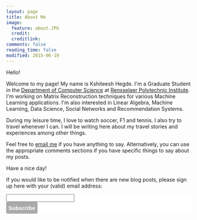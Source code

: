 ```yaml
---
layout: page
title: About Me
image:
  feature: about.JPG
  credit: 
  creditlink: 
comments: false
reading_time: false
modified: 2015-06-19
---
```


Hello!  

Welcome to my page! My name is Kshiteesh Hegde. I'm a Graduate Student in the [Department of Computer Science](https://cs.rpi.edu/) at [Rensselaer Polytechnic Institute](https://www.rpi.edu/). I'm working on Matrix Reconstruction techniques for various Machine Learning applications. I'm also interested in Linear Algebra, Machine Learning, Data Science, Social Networks and Recommendation Systems.   

During my leisure time, I love to watch soccer, F1 and tennis. I also try to travel whenever I can. I will be writing here about my travel stories and experiences among other things.   

Feel free to [email me](mailto:kshiteesh@hegde.me) if you have anything to say. Alternatively, you can use the appropriate comments sections if you have specific things to say about my posts.   

Have a nice day!  

If you would like to be notified when there are new blog posts, please sign up here with your (valid) email address:  

<!-- Begin MailChimp Signup Form -->
<link href="//cdn-images.mailchimp.com/embedcode/classic-081711.css" rel="stylesheet" type="text/css">
<style type="text/css">
	#mc_embed_signup{background:#fff; clear:left; font:14px; }
	#mc_embed_signup form {display:block; position:relative; text-align:left;}
	#mc_embed_signup .button {clear:both; background-color: #aaa; border: 0 none; border-radius:4px; color: #FFFFFF; cursor: pointer; display: inline-block; font-size:15px; font-weight: bold; height: 32px; line-height: 32px; text-align: center; text-decoration: none; vertical-align: top; white-space: nowrap; width: auto;}
</style>
<div id="mc_embed_signup">
<form action="//hegde.us10.list-manage.com/subscribe/post?u=def4dd9781daa1f9d44dc7676&amp;id=d57ca91cf1" method="post" id="mc-embedded-subscribe-form" name="mc-embedded-subscribe-form" class="validate" target="_blank" placeholder="Valid Email Address" novalidate>
    <div id="mc_embed_signup_scroll">
	
<div class="mc-field-group">
	<label for="mce-EMAIL"> </label>
	<input type="email" value="" name="EMAIL" class="required email" id="mce-EMAIL">
</div>
	<div id="mce-responses" class="clear">
		<div class="response" id="mce-error-response" style="display:none"></div>
		<div class="response" id="mce-success-response" style="display:none"></div>
	</div>    <!-- real people should not fill this in and expect good things - do not remove this or risk form bot signups-->
    <div style="position: absolute; left: -5000px;"><input type="text" name="b_def4dd9781daa1f9d44dc7676_d57ca91cf1" tabindex="-1" value=""></div>
    <div class="clear"><input type="submit" value="Subscribe" name="subscribe" id="mc-embedded-subscribe" class="button"></div>
    </div>
</form>
</div>
<script type='text/javascript' src='//s3.amazonaws.com/downloads.mailchimp.com/js/mc-validate.js'></script><script type='text/javascript'>(function($) {window.fnames = new Array(); window.ftypes = new Array();fnames[0]='EMAIL';ftypes[0]='email';fnames[1]='FNAME';ftypes[1]='text';fnames[2]='LNAME';ftypes[2]='text';}(jQuery));var $mcj = jQuery.noConflict(true);</script>
<!--End mc_embed_signup-->